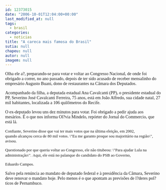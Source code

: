 ```yaml
---
id: 12373015
date: "2006-10-01T12:04:00+00:00"
last_modified_at: null
tags:
  - brasil
categories:
  - noticias
title: "A careca mais famosa do Brasil"
sutia: null
chapeu: null
autor: null
imagem: null
---
```

<p><P><FONT face=Verdana>Olha ele a?, preparando-se para votar e voltar ao Congresso Nacional, de onde foi obrigado a correr, no ano passado, depois de ter sido acusado de receber mensalinho do empresário Augusto Buani, dono de restaurantes na Câmara dos Deputados.</FONT></P></p>
<p><P><FONT face=Verdana>Acompanhado da filha, a deputada estadual Ana Cavalcanti (PP), o presidente estadual do PP, Severino José Cavalcanti Ferreira, 75 anos, está em João Alfredo, sua cidade natal, 27 mil habitantes, localizada a 106 quilômetros do Recife.</FONT></P></p>
<p><P><FONT face=Verdana>O&nbsp;ex-deputado levou uns dez minutos para votar. Foi obrigado a pedir ajuda aos mesários. É o que nos informa Ol?via Mindelo, repórter do Jornal do Commercio, que está lá.</FONT></P><FONT size=2></p>
<p><P><FONT face=Verdana>Confiante, Severino disse que vai ter mais votos que na última eleição, em&nbsp;2002, quando&nbsp;alcançou cerca&nbsp;de 80 mil votos. \"Eu me garanto proque sou majoritário na região\", avisou.</FONT></P></p>
<p><P><FONT face=Verdana>Questionado por que queria&nbsp;voltar ao Congresso, ele&nbsp;não titubeou:&nbsp;\"Para ajudar Lula na administração\".</FONT> <FONT face=Verdana>Aqui, ele está no palanque do candidato do PSB ao Governo,</p>
<p> Eduardo Campos.</FONT> </P></FONT></p>
<p><P><FONT face=Verdana>Salvo pela renúncia ao mandato de deputado federal e à presidência da Câmara, Severino deve renovar o mandato hoje. Pelo menos é o que apontam as previsões de l?deres pol?ticos de Pernambuco.</FONT></P> </p>
